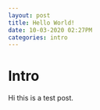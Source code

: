 ```yaml
---
layout: post
title: Hello World!
date: 10-03-2020 02:27PM
categories: intro
---
```

# Intro
Hi this is a test post.

